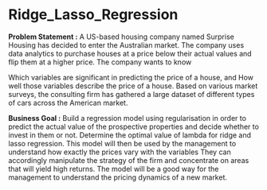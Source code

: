 # Ridge_Lasso_Regression

**Problem Statement :**
A US-based housing company named Surprise Housing has decided to enter the Australian market. The company uses data analytics to purchase houses at a price below their actual values and flip them at a higher price. The company wants to know

Which variables are significant in predicting the price of a house, and
How well those variables describe the price of a house.
Based on various market surveys, the consulting firm has gathered a large dataset of different types of cars across the American market.

**Business Goal :**
Build a regression model using regularisation in order to predict the actual value of the prospective properties and decide whether to invest in them or not.
Determine the optimal value of lambda for ridge and lasso regression.
This model will then be used by the management to understand how exactly the prices vary with the variables
They can accordingly manipulate the strategy of the firm and concentrate on areas that will yield high returns.
The model will be a good way for the management to understand the pricing dynamics of a new market.
